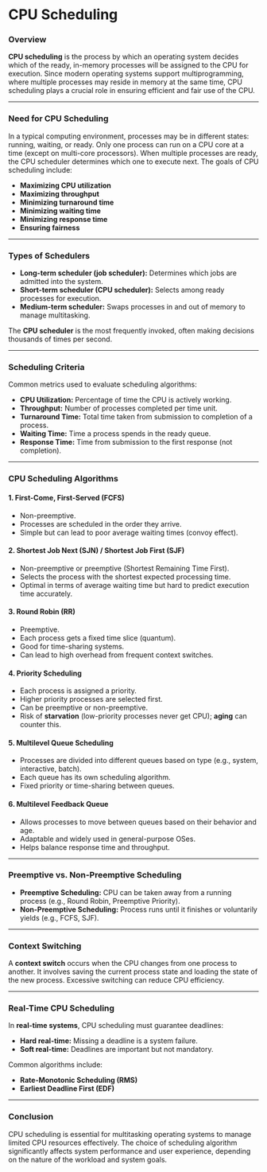 # CPU Scheduling

### **Overview**

**CPU scheduling** is the process by which an operating system decides which of the ready, in-memory processes will be assigned to the CPU for execution. Since modern operating systems support multiprogramming, where multiple processes may reside in memory at the same time, CPU scheduling plays a crucial role in ensuring efficient and fair use of the CPU.

***

### **Need for CPU Scheduling**

In a typical computing environment, processes may be in different states: running, waiting, or ready. Only one process can run on a CPU core at a time (except on multi-core processors). When multiple processes are ready, the CPU scheduler determines which one to execute next. The goals of CPU scheduling include:

* **Maximizing CPU utilization**
* **Maximizing throughput**
* **Minimizing turnaround time**
* **Minimizing waiting time**
* **Minimizing response time**
* **Ensuring fairness**

***

### **Types of Schedulers**

* **Long-term scheduler (job scheduler):** Determines which jobs are admitted into the system.
* **Short-term scheduler (CPU scheduler):** Selects among ready processes for execution.
* **Medium-term scheduler:** Swaps processes in and out of memory to manage multitasking.

The **CPU scheduler** is the most frequently invoked, often making decisions thousands of times per second.

***

### **Scheduling Criteria**

Common metrics used to evaluate scheduling algorithms:

* **CPU Utilization:** Percentage of time the CPU is actively working.
* **Throughput:** Number of processes completed per time unit.
* **Turnaround Time:** Total time taken from submission to completion of a process.
* **Waiting Time:** Time a process spends in the ready queue.
* **Response Time:** Time from submission to the first response (not completion).

***

### **CPU Scheduling Algorithms**

#### **1. First-Come, First-Served (FCFS)**

* Non-preemptive.
* Processes are scheduled in the order they arrive.
* Simple but can lead to poor average waiting times (convoy effect).

#### **2. Shortest Job Next (SJN) / Shortest Job First (SJF)**

* Non-preemptive or preemptive (Shortest Remaining Time First).
* Selects the process with the shortest expected processing time.
* Optimal in terms of average waiting time but hard to predict execution time accurately.

#### **3. Round Robin (RR)**

* Preemptive.
* Each process gets a fixed time slice (quantum).
* Good for time-sharing systems.
* Can lead to high overhead from frequent context switches.

#### **4. Priority Scheduling**

* Each process is assigned a priority.
* Higher priority processes are selected first.
* Can be preemptive or non-preemptive.
* Risk of **starvation** (low-priority processes never get CPU); **aging** can counter this.

#### **5. Multilevel Queue Scheduling**

* Processes are divided into different queues based on type (e.g., system, interactive, batch).
* Each queue has its own scheduling algorithm.
* Fixed priority or time-sharing between queues.

#### **6. Multilevel Feedback Queue**

* Allows processes to move between queues based on their behavior and age.
* Adaptable and widely used in general-purpose OSes.
* Helps balance response time and throughput.

***

### **Preemptive vs. Non-Preemptive Scheduling**

* **Preemptive Scheduling:** CPU can be taken away from a running process (e.g., Round Robin, Preemptive Priority).
* **Non-Preemptive Scheduling:** Process runs until it finishes or voluntarily yields (e.g., FCFS, SJF).

***

### **Context Switching**

A **context switch** occurs when the CPU changes from one process to another. It involves saving the current process state and loading the state of the new process. Excessive switching can reduce CPU efficiency.

***

### **Real-Time CPU Scheduling**

In **real-time systems**, CPU scheduling must guarantee deadlines:

* **Hard real-time:** Missing a deadline is a system failure.
* **Soft real-time:** Deadlines are important but not mandatory.

Common algorithms include:

* **Rate-Monotonic Scheduling (RMS)**
* **Earliest Deadline First (EDF)**

***

### **Conclusion**

CPU scheduling is essential for multitasking operating systems to manage limited CPU resources effectively. The choice of scheduling algorithm significantly affects system performance and user experience, depending on the nature of the workload and system goals.
